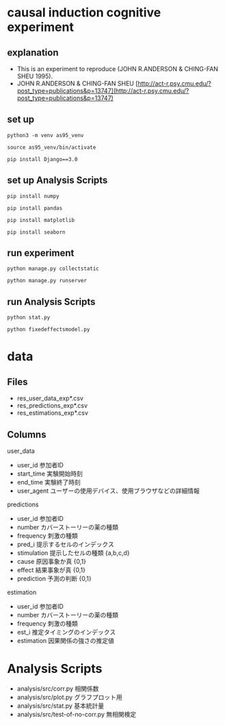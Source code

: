 # causal induction cognitive experiment
## explanation
- This is an experiment to reproduce (JOHN R.ANDERSON & CHING-FAN SHEU 1995).
- JOHN R.ANDERSON & CHING-FAN SHEU [http://act-r.psy.cmu.edu/?post_type=publications&p=13747](http://act-r.psy.cmu.edu/?post_type=publications&p=13747)

## set up
```
python3 -m venv as95_venv
```
```
source as95_venv/bin/activate
```
```
pip install Django==3.0
```

## set up Analysis Scripts
```
pip install numpy
```
```
pip install pandas
```
```
pip install matplotlib
```
```
pip install seaborn
```

## run experiment
```
python manage.py collectstatic
```
```
python manage.py runserver
```

## run Analysis Scripts
```
python stat.py
```
```
python fixedeffectsmodel.py
```

# data
## Files
- res_user_data_exp*.csv
- res_predictions_exp*.csv
- res_estimations_exp*.csv

## Columns
user_data
- user_id 参加者ID
- start_time 実験開始時刻
- end_time 実験終了時刻
- user_agent ユーザーの使用デバイス、使用ブラウザなどの詳細情報

predictions
- user_id 参加者ID
- number カバーストーリーの薬の種類
- frequency 刺激の種類
- pred_i 提示するセルのインデックス
- stimulation 提示したセルの種類 {a,b,c,d}
- cause 原因事象か真 {0,1}
- effect 結果事象が真 {0,1}
- prediction 予測の判断 {0,1}

estimation
- user_id 参加者ID
- number カバーストーリーの薬の種類
- frequency 刺激の種類
- est_i 推定タイミングのインデックス
- estimation 因果関係の強さの推定値

# Analysis Scripts
- analysis/src/corr.py 相関係数
- analysis/src/plot.py グラフプロット用
- analysis/src/stat.py 基本統計量
- analysis/src/test-of-no-corr.py 無相関検定